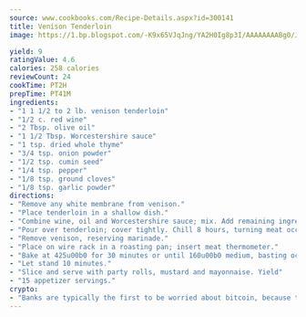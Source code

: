 ```yaml
---
source: www.cookbooks.com/Recipe-Details.aspx?id=300141
title: Venison Tenderloin
image: https://1.bp.blogspot.com/-K9x65VJqJng/YA2H0Ig8p3I/AAAAAAAABg0/JRKr7ZzesxofwlGw6YudXad_aQn9BD52QCLcBGAsYHQ/s299/2.png

yield: 9
ratingValue: 4.6
calories: 258 calories
reviewCount: 24
cookTime: PT2H
prepTime: PT41M
ingredients:
- "1 1 1/2 to 2 lb. venison tenderloin"
- "1/2 c. red wine"
- "2 Tbsp. olive oil"
- "1 1/2 Tbsp. Worcestershire sauce"
- "1 tsp. dried whole thyme"
- "3/4 tsp. onion powder"
- "1/2 tsp. cumin seed"
- "1/4 tsp. pepper"
- "1/8 tsp. ground cloves"
- "1/8 tsp. garlic powder"
directions:
- "Remove any white membrane from venison."
- "Place tenderloin in a shallow dish."
- "Combine wine, oil and Worcestershire sauce; mix. Add remaining ingredients."
- "Pour over tenderloin; cover tightly. Chill 8 hours, turning meat occasionally."
- "Remove venison, reserving marinade."
- "Place on wire rack in a roasting pan; insert meat thermometer."
- "Bake at 425u00b0 for 30 minutes or until 160u00b0 medium, basting occasionally with marinade."
- "Let stand 10 minutes."
- "Slice and serve with party rolls, mustard and mayonnaise. Yield"
- "15 appetizer servings."
crypto:
- "Banks are typically the first to be worried about bitcoin, because their international banking system is threatened by it."
---
```

